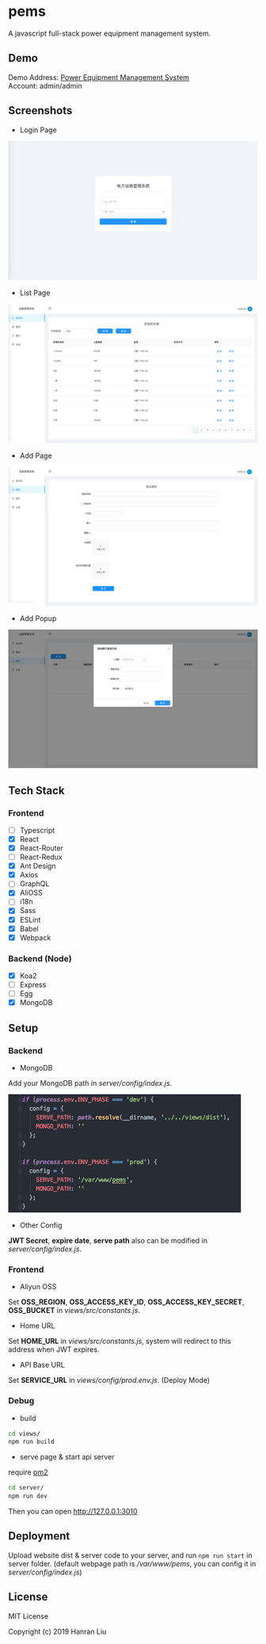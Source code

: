 # pems
A javascript full-stack power equipment management system.

## Demo

Demo Address: [Power Equipment Management System](https://pems.rannstudio.com) <br/>
Account: admin/admin

## Screenshots

* Login Page

 ![login](https://raw.githubusercontent.com/Rannie/pems/master/screenshots/pems-1.png)

* List Page

![list](https://raw.githubusercontent.com/Rannie/pems/master/screenshots/pems-2.png)

* Add Page

![add](https://raw.githubusercontent.com/Rannie/pems/master/screenshots/pems-3.png)

* Add Popup

![popup](https://raw.githubusercontent.com/Rannie/pems/master/screenshots/pems-4.png)

## Tech Stack

### Frontend

- [ ] Typescript
- [x] React
- [x] React-Router
- [ ] React-Redux
- [x] Ant Design
- [x] Axios
- [ ] GraphQL
- [x] AliOSS
- [ ] i18n
- [x] Sass
- [x] ESLint
- [x] Babel
- [x] Webpack

### Backend (Node)

- [x] Koa2
- [ ] Express
- [ ] Egg
- [x] MongoDB

## Setup

### Backend

* MongoDB

Add your MongoDB path in *server/config/index.js*.

![mongo](https://raw.githubusercontent.com/Rannie/pems/master/screenshots/mongo-path.png)

* Other Config

**JWT Secret**, **expire date**, **serve path** also can be modified in *server/config/index.js*.

### Frontend

* Aliyun OSS

Set **OSS_REGION**, **OSS_ACCESS_KEY_ID**, **OSS_ACCESS_KEY_SECRET**, **OSS_BUCKET** in *views/src/constants.js*.

* Home URL

Set **HOME_URL** in *views/src/constants.js*, system will redirect to this address when JWT expires.

* API Base URL

Set **SERVICE_URL** in *views/config/prod.env.js*. (Deploy Mode)

### Debug

* build 

```bash
cd views/
npm run build
```

* serve page & start api server

require [pm2](https://pm2.keymetrics.io/)

```bash
cd server/
npm run dev
```

Then you can open http://127.0.0.1:3010

## Deployment

Upload website dist & server code to your server, and run ```npm run start``` in server folder. 
(default webpage path is */var/www/pems*, you can config it in *server/config/index.js*)

## License

MIT License

Copyright (c) 2019 Hanran Liu
